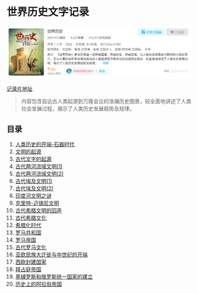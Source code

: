 # 世界历史文字记录

![世界历史封面图片](./assets/imgs/home.png)

[记录片地址](https://www.bilibili.com/bangumi/play/ss41863)

> 内容包含自远古人类起源到万隆会议的浩瀚历史图景，较全面地讲述了人类社会发展过程，揭示了人类历史发展趋势及规律。

## 目录

1. [人类历史的开端-石器时代](./世界历史/1.人类历史的开端-石器时代.md)
2. [文明的起源](./世界历史/2.文明的起源.md)
3. [古代文字的起源](./世界历史/3.古代文字的起源.md)
4. [古代两河流域文明(1)](./世界历史/4.古代两河流域文明(1).md)
5. [古代两河流域文明(2)](./世界历史/5.古代两河流域文明(2).md)
6. [古代埃及文明(1)](./世界历史/6.古代埃及文明(1).md)
7. [古代埃及文明(2)](./世界历史/7.古代埃及文明(2).md)
8. [印度河文明之谜](./世界历史/8.印度河文明之谜.md)
9. [克里特-迈锡尼文明](./世界历史/9.克里特-迈锡尼文明.md)
10. [古代希腊文明的回声](./世界历史/10.古代希腊文明的回声.md)
11. [古代希腊文化](./世界历史/11.古代希腊文化.md)
12. [希腊化时代](./世界历史/12.希腊化时代.md)
13. [罗马共和国](./世界历史/13.罗马共和国.md)
14. [罗马帝国](./世界历史/14.罗马帝国.md)
15. [古代罗马文化](./世界历史/15.古代罗马文化.md)
16. [亚欧民族大迁徙与中世纪的开端](./世界历史/16.亚欧民族大迁徙与中世纪的开端.md)
17. [西欧封建国家](./世界历史/17.西欧封建国家.md)
18. [拜占庭帝国](./世界历史/18.拜占庭帝国.md)
19. [基辅罗斯和俄罗斯统一国家的建立](./世界历史/19.基辅罗斯和俄罗斯统一国家的建立.md)
20. [历史上的阿拉伯帝国](./世界历史/20.历史上的阿拉伯帝国.md)
